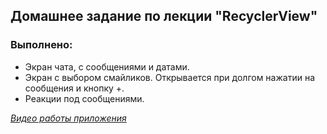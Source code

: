 ## Домашнее задание по лекции "RecyclerView"

### Выполнено:
- Экран чата, с сообщениями и датами.
- Экран с выбором смайликов. Открывается при долгом нажатии на сообщения и кнопку +.
- Реакции под сообщениями.

[*Видео работы приложения*](https://gitlab.com/mi9moq/tfs_spring_2024/-/blob/homework_3/app/src/main/res/raw/hw_3.webm?ref_type=heads)